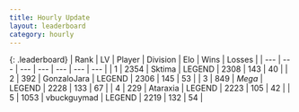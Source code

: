 ```yaml
---
title: Hourly Update
layout: leaderboard
category: hourly
---
```


{: .leaderboard}
| Rank | LV | Player | Division | Elo | Wins | Losses |
| --- | --- | --- | --- | --- | --- | --- |
| <span data-change="0">1</span> | 2354 | <span title="ID: 353063">Sktima</span> | LEGEND | <span data-change="0">2308</span> | <span data-change="0">143</span> | <span data-change="0">40</span> |
| <span data-change="0">2</span> | 392 | <span title="ID: 650626">GonzaloJara</span> | LEGEND | <span data-change="0">2306</span> | <span data-change="0">145</span> | <span data-change="0">53</span> |
| <span data-change="1">3</span> | 849 | <span title="ID: 651782">_Mega_</span> | LEGEND | <span data-change="0">2228</span> | <span data-change="0">133</span> | <span data-change="0">67</span> |
| <span data-change="-1">4</span> | 229 | <span title="ID: 745153">Ataraxia</span> | LEGEND | <span data-change="-17">2223</span> | <span data-change="2">105</span> | <span data-change="2">42</span> |
| <span data-change="0">5</span> | 1053 | <span title="ID: 418052">vbuckguymad</span> | LEGEND | <span data-change="0">2219</span> | <span data-change="0">132</span> | <span data-change="0">54</span> |
